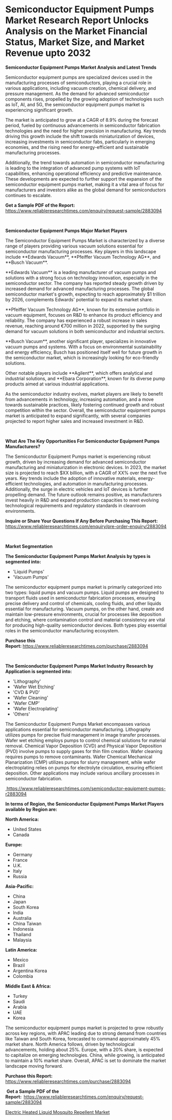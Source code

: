 <p><h1>Semiconductor Equipment Pumps Market Research Report Unlocks Analysis on the Market Financial Status, Market Size, and Market Revenue upto 2032</h1></p><p><strong>Semiconductor Equipment Pumps Market Analysis and Latest Trends</strong></p>
<p><p>Semiconductor equipment pumps are specialized devices used in the manufacturing processes of semiconductors, playing a crucial role in various applications, including vacuum creation, chemical delivery, and pressure management. As the demand for advanced semiconductor components rises, propelled by the growing adoption of technologies such as IoT, AI, and 5G, the semiconductor equipment pumps market is experiencing significant growth.</p><p>The market is anticipated to grow at a CAGR of 8.9% during the forecast period, fueled by continuous advancements in semiconductor fabrication technologies and the need for higher precision in manufacturing. Key trends driving this growth include the shift towards miniaturization of devices, increasing investments in semiconductor fabs, particularly in emerging economies, and the rising need for energy-efficient and sustainable manufacturing processes. </p><p>Additionally, the trend towards automation in semiconductor manufacturing is leading to the integration of advanced pump systems with IoT capabilities, enhancing operational efficiency and predictive maintenance. These developments are expected to further support the expansion of the semiconductor equipment pumps market, making it a vital area of focus for manufacturers and investors alike as the global demand for semiconductors continues to escalate.</p></p>
<p><strong>Get a Sample PDF of the Report:&nbsp;</strong> <a href="https://www.reliableresearchtimes.com/enquiry/request-sample/2883094?utm_campaign=2210&utm_medium=2&utm_source=Github&utm_content=ia&utm_term=13032025&utm_id=semiconductor-equipment-pumps">https://www.reliableresearchtimes.com/enquiry/request-sample/2883094</a></p>
<p>&nbsp;</p>
<p><strong>Semiconductor Equipment Pumps Major Market Players</strong></p>
<p><p>The Semiconductor Equipment Pumps Market is characterized by a diverse range of players providing various vacuum solutions essential for semiconductor manufacturing processes. Key players in this landscape include **Edwards Vacuum**, **Pfeiffer Vacuum Technology AG**, and **Busch Vacuum**. </p><p>**Edwards Vacuum** is a leading manufacturer of vacuum pumps and solutions with a strong focus on technology innovation, especially in the semiconductor sector. The company has reported steady growth driven by increased demand for advanced manufacturing processes. The global semiconductor market's growth, expecting to reach approximately $1 trillion by 2026, complements Edwards' potential to expand its market share.</p><p>**Pfeiffer Vacuum Technology AG**, known for its extensive portfolio in vacuum equipment, focuses on R&D to enhance its product efficiency and reliability. The company has experienced a robust increase in sales revenue, reaching around €700 million in 2022, supported by the surging demand for vacuum solutions in both semiconductor and industrial sectors. </p><p>**Busch Vacuum**, another significant player, specializes in innovative vacuum pumps and systems. With a focus on environmental sustainability and energy efficiency, Busch has positioned itself well for future growth in the semiconductor market, which is increasingly looking for eco-friendly solutions.</p><p>Other notable players include **Agilent**, which offers analytical and industrial solutions, and **Ebara Corporation**, known for its diverse pump products aimed at various industrial applications. </p><p>As the semiconductor industry evolves, market players are likely to benefit from advancements in technology, increasing automation, and a move towards sustainable practices, likely fostering continued growth and robust competition within the sector. Overall, the semiconductor equipment pumps market is anticipated to expand significantly, with several companies projected to report higher sales and increased investment in R&D.</p></p>
<p>&nbsp;</p>
<p><strong>What Are The Key Opportunities For Semiconductor Equipment Pumps Manufacturers?</strong></p>
<p><p>The Semiconductor Equipment Pumps market is experiencing robust growth, driven by increasing demand for advanced semiconductor manufacturing and miniaturization in electronic devices. In 2023, the market size is projected to reach $XX billion, with a CAGR of XX% over the next five years. Key trends include the adoption of innovative materials, energy-efficient technologies, and automation in manufacturing processes. Additionally, the surge in electric vehicles and IoT devices is further propelling demand. The future outlook remains positive, as manufacturers invest heavily in R&D and expand production capacities to meet evolving technological requirements and regulatory standards in cleanroom environments.</p></p>
<p><strong>Inquire or Share Your Questions If Any Before Purchasing This Report:</strong> <a href="https://www.reliableresearchtimes.com/enquiry/pre-order-enquiry/2883094?utm_campaign=2210&utm_medium=2&utm_source=Github&utm_content=ia&utm_term=13032025&utm_id=semiconductor-equipment-pumps">https://www.reliableresearchtimes.com/enquiry/pre-order-enquiry/2883094</a></p>
<p>&nbsp;</p>
<p><strong>Market Segmentation</strong></p>
<p><strong>The Semiconductor Equipment Pumps Market Analysis by types is segmented into:</strong></p>
<p><ul><li>'Liquid Pumps'</li><li>'Vacuum Pumps'</li></ul></p>
<p><p>The semiconductor equipment pumps market is primarily categorized into two types: liquid pumps and vacuum pumps. Liquid pumps are designed to transport fluids used in semiconductor fabrication processes, ensuring precise delivery and control of chemicals, cooling fluids, and other liquids essential for manufacturing. Vacuum pumps, on the other hand, create and maintain low-pressure environments, crucial for processes like deposition and etching, where contamination control and material consistency are vital for producing high-quality semiconductor devices. Both types play essential roles in the semiconductor manufacturing ecosystem.</p></p>
<p><strong>Purchase this Report:&nbsp;</strong><a href="https://www.reliableresearchtimes.com/purchase/2883094?utm_campaign=2210&utm_medium=2&utm_source=Github&utm_content=ia&utm_term=13032025&utm_id=semiconductor-equipment-pumps">https://www.reliableresearchtimes.com/purchase/2883094</a></p>
<p>&nbsp;</p>
<p><strong>The Semiconductor Equipment Pumps Market Industry Research by Application is segmented into:</strong></p>
<p><ul><li>'Lithography'</li><li>'Wafer Wet Etching'</li><li>'CVD & PVD'</li><li>'Wafer Cleaning'</li><li>'Wafer CMP'</li><li>'Wafer Electroplating'</li><li>'Others'</li></ul></p>
<p><p>The Semiconductor Equipment Pumps Market encompasses various applications essential for semiconductor manufacturing. Lithography utilizes pumps for precise fluid management in image transfer processes. Wafer wet etching employs pumps to control chemical solutions for material removal. Chemical Vapor Deposition (CVD) and Physical Vapor Deposition (PVD) involve pumps to supply gases for thin film creation. Wafer cleaning requires pumps to remove contaminants. Wafer Chemical Mechanical Planarization (CMP) utilizes pumps for slurry management, while wafer electroplating relies on pumps for electrolyte circulation, ensuring efficient deposition. Other applications may include various ancillary processes in semiconductor fabrication.</p></p>
<p><a href="https://www.reliableresearchtimes.com/semiconductor-equipment-pumps-r2883094?utm_campaign=2210&utm_medium=2&utm_source=Github&utm_content=ia&utm_term=13032025&utm_id=semiconductor-equipment-pumps">&nbsp;https://www.reliableresearchtimes.com/semiconductor-equipment-pumps-r2883094</a></p>
<p><strong>In terms of Region, the Semiconductor Equipment Pumps Market Players available by Region are:</strong></p>
<p>
    <p> <strong> North America: </strong>
        <ul>
            <li>United States</li>
            <li>Canada</li>
        </ul>
        </p> 
    <p> <strong> Europe: </strong>
        <ul>
            <li>Germany</li>
            <li>France</li>
            <li>U.K.</li>
            <li>Italy</li>
            <li>Russia</li>
        </ul>
        </p> 
    <p> <strong> Asia-Pacific: </strong>
        <ul>
            <li>China</li>
            <li>Japan</li>
            <li>South Korea</li>
            <li>India</li>
            <li>Australia</li>
            <li>China Taiwan</li>
            <li>Indonesia</li>
            <li>Thailand</li>
            <li>Malaysia</li>
        </ul>
        </p> 
    <p> <strong> Latin America: </strong>
        <ul>
            <li>Mexico</li>
            <li>Brazil</li>
            <li>Argentina Korea</li>
            <li>Colombia</li>
        </ul>
        </p> 
    <p> <strong> Middle East & Africa: </strong>
        <ul>
            <li>Turkey</li>
            <li>Saudi</li>
            <li>Arabia</li>
            <li>UAE</li>
            <li>Korea</li>
        </ul>
    </p>
    </p>
<p><p>The semiconductor equipment pumps market is projected to grow robustly across key regions, with APAC leading due to strong demand from countries like Taiwan and South Korea, forecasted to command approximately 45% market share. North America follows, driven by technological advancements, holding about 25%. Europe, with a 20% share, is expected to capitalize on emerging technologies. China, while growing, is anticipated to maintain a 10% market share. Overall, APAC is set to dominate the market landscape moving forward.</p></p>
<p><strong>Purchase this Report: </strong><a href="https://www.reliableresearchtimes.com/purchase/2883094?utm_campaign=2210&utm_medium=2&utm_source=Github&utm_content=ia&utm_term=13032025&utm_id=semiconductor-equipment-pumps">https://www.reliableresearchtimes.com/purchase/2883094</a></p>
<p>&nbsp;<strong>Get a Sample PDF of the Report:&nbsp;&nbsp;</strong><a href="https://www.reliableresearchtimes.com/enquiry/request-sample/2883094?utm_campaign=2210&utm_medium=2&utm_source=Github&utm_content=ia&utm_term=13032025&utm_id=semiconductor-equipment-pumps">https://www.reliableresearchtimes.com/enquiry/request-sample/2883094</a></p>
<p><strong></strong></p>
<p><p><a href="https://github.com/globismark/Market-Research-Report-List-6/blob/main/electric-heated-liquid-mosquito-repellent-market.md?utm_campaign=2210&utm_medium=2&utm_source=Github&utm_content=ia&utm_term=13032025&utm_id=semiconductor-equipment-pumps">Electric Heated Liquid Mosquito Repellent Market</a></p></p>